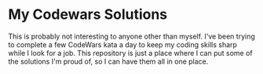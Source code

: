 # My Codewars Solutions

This is probably not interesting to anyone other than myself. I've been trying to complete a few CodeWars kata a day to keep my coding skills sharp while I look for a job. This repository is just a place where I can put some of the solutions I'm proud of, so I can have them all in one place.

